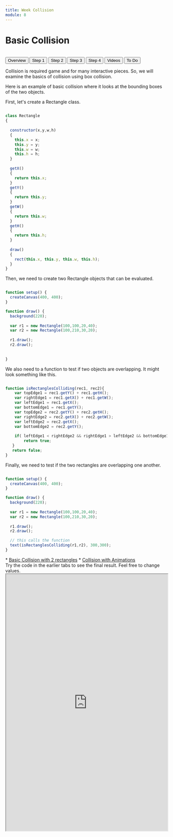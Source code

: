 ```yaml
---
title: Week Collision
module: 8
---
```


# Basic Collision<br />


<br />


<div class="tab">
  <button class="tablinks active" onclick="openTab(event, 'Overview')">Overview</button>
  <button class="tablinks" onclick="openTab(event, 'Step1')">Step 1</button>
   <button class="tablinks" onclick="openTab(event, 'Step2')">Step 2</button>
    <button class="tablinks" onclick="openTab(event, 'Step3')">Step 3</button>
     <button class="tablinks" onclick="openTab(event, 'Step4')">Step 4</button>
     <button class="tablinks" onclick="openTab(event, 'Videos')">Videos</button>
  <button class="tablinks" onclick="openTab(event, 'ToDo')">To Do</button>
 
</div>

<div id="Overview" class="tabcontent" style="display:block"  >
<div class="tabhtml" markdown="1">

Collision is required game and for many interactive pieces. So, we will examine the basics of collision using box collision.


</div>
</div>

<div id="Step1" class="tabcontent">
<div class="tabhtml" markdown="1">

Here is an example of basic collision where it looks at the bounding boxes of the two objects.

First, let's create a Rectangle class.

```js

class Rectangle
{
  
  constructor(x,y,w,h)
  {
    this.x = x;
    this.y = y;
    this.w = w;
    this.h = h;
  }
  
  getX()
  {
    return this.x;
  }
  getY()
  {
    return this.y;
  }
  getW()
  {
    return this.w;
  }
  getH()
  {
    return this.h;
  }
  
  draw()
  {
    rect(this.x, this.y, this.w, this.h);
  }
}

```



</div>
</div>

<div id="Step2" class="tabcontent">
<div class="tabhtml" markdown="1">

Then, we need to create two Rectangle objects that can be evaluated.

```js

function setup() {
  createCanvas(400, 400);
}

function draw() {
  background(220);
  
  var r1 = new Rectangle(100,100,20,40);
  var r2 = new Rectangle(100,210,30,20);
  
  r1.draw();
  r2.draw();
  
 
}

```

</div>
</div>

<div id="Step3" class="tabcontent">
<div class="tabhtml" markdown="1">

We also need to a function to test if two objects are overlapping.  It might look something like this.

```js

function isRectanglesColliding(rec1, rec2){
    var topEdge1 = rec1.getY() + rec1.getH();
    var rightEdge1 = rec1.getX() + rec1.getW(); 
    var leftEdge1 = rec1.getX();
    var bottomEdge1 = rec1.getY();
    var topEdge2 = rec2.getY() + rec2.getH();
    var rightEdge2 = rec2.getX() + rec2.getW(); 
    var leftEdge2 = rec2.getX();
    var bottomEdge2 = rec2.getY();   
    
    if( leftEdge1 < rightEdge2 && rightEdge1 > leftEdge2 && bottomEdge1 < topEdge2 && topEdge1 > bottomEdge2){
        return true; 
   }
   return false;
}


```

</div>
</div>

<div id="Step4" class="tabcontent">
<div class="tabhtml" markdown="1">

Finally, we need to test if the two rectangles are overlapping one another.

```js

function setup() {
  createCanvas(400, 400);
}

function draw() {
  background(220);
  
  var r1 = new Rectangle(100,100,20,40);
  var r2 = new Rectangle(100,210,30,20);
  
  r1.draw();
  r2.draw();

  // this calls the function
  text(isRectanglesColliding(r1,r2), 300,300);
}


```

</div>
</div>

<div id="Videos" class="tabcontent">
<div class="tabhtml" markdown="1">
* <a href="https://youtu.be/4tyNBfWIlOc" target="_blank">Basic Collision with 2 rectangles</a>
* <a href="https://youtu.be/iomlnNsHCkA" target="_blank">Collision with Animations</a>
</div>
</div>



<div id="ToDo" class="tabcontent">
<div class="tabhtml" markdown="1">
Try the code in the earlier tabs to see the final result. Feel free to change values.

<iframe src="https://editor.p5js.org/" width="100%" height="800px"></iframe>
</div>
</div>

